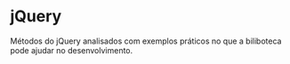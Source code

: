 # jQuery
Métodos do jQuery analisados com exemplos práticos no que a biliboteca pode ajudar no desenvolvimento.
